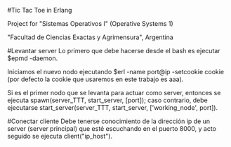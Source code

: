 #Tic Tac Toe in Erlang

Project for "Sistemas Operativos I" (Operative Systems 1)

"Facultad de Ciencias Exactas y Agrimensura", Argentina

#Levantar server
Lo primero que debe hacerse desde el bash es ejecutar $epmd -daemon.

Iniciamos el nuevo nodo ejecutando $erl -name port@ip -setcookie cookie (por defecto la cookie que usaremos
en este trabajo es aaa).

Si es el primer nodo que se levanta para actuar como server, entonces se ejecuta spawn(server_TTT, start_server, [port]); caso
contrario, debe ejecutarse start_server(server_TTT, start_server, ['working_node', port]).

#Conectar cliente
Debe tenerse conocimiento de la dirección ip de un server (server principal) que esté escuchando en el puerto 8000,
y acto seguido se ejecuta client("ip_host").

